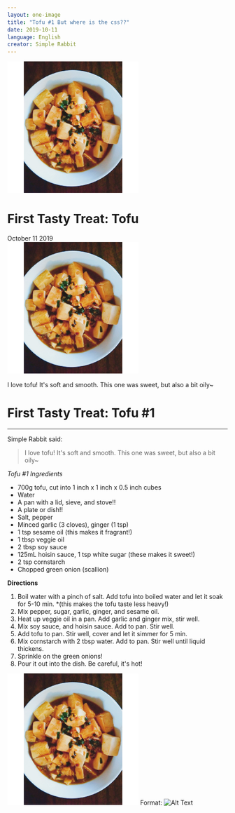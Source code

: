 ```yaml
---
layout: one-image
title: "Tofu #1 But where is the css??"
date: 2019-10-11
language: English
creator: Simple Rabbit
---
```

<link rel="stylesheet" type="text/css" media="all" href="post-index.css" />

<div class ="postBanner">
  <img src="/../../../images/posts/tofu_1.png" alt="Tofu">
  <div class ="postTitle">
     <h1>First Tasty Treat: Tofu</h1>
     <h0>October 11 2019</h0>
  </div>
</div>
               
<div class="rabbitComment">
  <img src="/../../../images/posts/tofu_1.png" alt="Tofu">
  <p>I love tofu! It's soft and smooth. This one was sweet, but also a bit oily~</p>
</div>

# First Tasty Treat: Tofu \#1
---
Simple Rabbit said:
> I love tofu! It's soft and smooth.
> This one was sweet, but also a bit oily~

*Tofu #1 Ingredients*
* 700g tofu, cut into 1 inch x 1 inch x 0.5 inch cubes
* Water
* A pan with a lid, sieve, and stove!!
* A plate or dish!!
* Salt, pepper
* Minced garlic (3 cloves), ginger (1 tsp)
* 1 tsp sesame oil (this makes it fragrant!)
* 1 tbsp veggie oil
* 2 tbsp soy sauce
* 125mL hoisin sauce, 1 tsp white sugar (these makes it sweet!)
* 2 tsp cornstarch
* Chopped green onion (scallion)

**Directions**
1. Boil water with a pinch of salt. Add tofu into boiled water and let it soak for 5-10 min.
  *(this makes the tofu taste less heavy!)
2. Mix pepper, sugar, garlic, ginger, and sesame oil. 
3. Heat up veggie oil in a pan. Add garlic and ginger mix, stir well. 
4. Mix soy sauce, and hoisin sauce. Add to pan. Stir well. 
5. Add tofu to pan. Stir well, cover and let it simmer for 5 min. 
6. Mix cornstarch with 2 tbsp water. Add to pan. Stir well until liquid thickens. 
7. Sprinkle on the green onions!
8. Pour it out into the dish. Be careful, it's hot!

![Tofu #1 Logo](/../../../images/posts/tofu_1.png)
Format: ![Alt Text](url)
